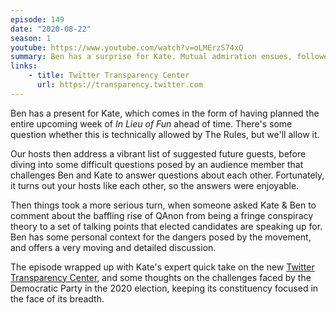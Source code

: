 ```yaml
---
episode: 149
date: "2020-08-22"
season: 1
youtube: https://www.youtube.com/watch?v=oLMErzS74xQ
summary: Ben has a surprise for Kate. Mutual admiration ensues, followed by some deeper conversation on our troubling times.
links:
    - title: Twitter Transparency Center
      url: https://transparency.twitter.com
---
```

Ben has a present for Kate, which comes in the form of having planned the
entire upcoming week of *In Lieu of Fun* ahead of time. There's some question
whether this is technically allowed by The Rules, but we'll allow it.

Our hosts then address a vibrant list of suggested future guests, before diving
into some difficult questions posed by an audience member that challenges Ben
and Kate to answer questions about each other. Fortunately, it turns out your
hosts like each other, so the answers were enjoyable.

Then things took a more serious turn, when someone asked Kate & Ben to comment
about the baffling rise of QAnon from being a fringe conspiracy theory to a set
of talking points that elected candidates are speaking up for. Ben has some
personal context for the dangers posed by the movement, and offers a very
moving and detailed discussion.

The episode wrapped up with Kate's expert quick take on the new [Twitter
Transparency Center](https://transparency.twitter.com), and some thoughts on
the challenges faced by the Democratic Party in the 2020 election, keeping its
constituency focused in the face of its breadth.
